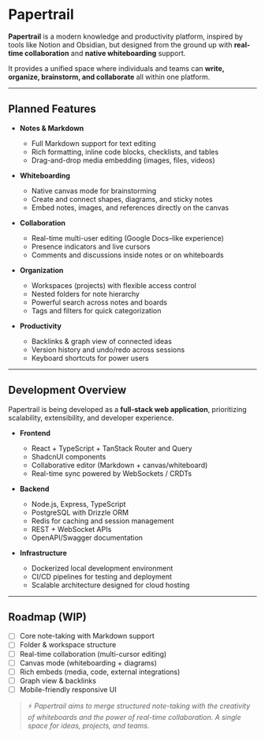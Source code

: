 # Papertrail

**Papertrail** is a modern knowledge and productivity platform, inspired by tools like Notion and Obsidian, but designed from the ground up with **real-time collaboration** and **native whiteboarding** support.

It provides a unified space where individuals and teams can **write, organize, brainstorm, and collaborate** all within one platform.

---

## Planned Features

- **Notes & Markdown**
  - Full Markdown support for text editing
  - Rich formatting, inline code blocks, checklists, and tables
  - Drag-and-drop media embedding (images, files, videos)

- **Whiteboarding**
  - Native canvas mode for brainstorming
  - Create and connect shapes, diagrams, and sticky notes
  - Embed notes, images, and references directly on the canvas

- **Collaboration**
  - Real-time multi-user editing (Google Docs–like experience)
  - Presence indicators and live cursors
  - Comments and discussions inside notes or on whiteboards

- **Organization**
  - Workspaces (projects) with flexible access control
  - Nested folders for note hierarchy
  - Powerful search across notes and boards
  - Tags and filters for quick categorization

- **Productivity**
  - Backlinks & graph view of connected ideas
  - Version history and undo/redo across sessions
  - Keyboard shortcuts for power users

---

## Development Overview

Papertrail is being developed as a **full-stack web application**, prioritizing scalability, extensibility, and developer experience.

- **Frontend**
  - React + TypeScript + TanStack Router and Query
  - ShadcnUI components
  - Collaborative editor (Markdown + canvas/whiteboard)
  - Real-time sync powered by WebSockets / CRDTs

- **Backend**
  - Node.js, Express, TypeScript
  - PostgreSQL with Drizzle ORM
  - Redis for caching and session management
  - REST + WebSocket APIs
  - OpenAPI/Swagger documentation

- **Infrastructure**
  - Dockerized local development environment
  - CI/CD pipelines for testing and deployment
  - Scalable architecture designed for cloud hosting

---

## Roadmap (WIP)

- [ ] Core note-taking with Markdown support  
- [ ] Folder & workspace structure  
- [ ] Real-time collaboration (multi-cursor editing)  
- [ ] Canvas mode (whiteboarding + diagrams)  
- [ ] Rich embeds (media, code, external integrations)  
- [ ] Graph view & backlinks  
- [ ] Mobile-friendly responsive UI  

> ⚡ *Papertrail aims to merge structured note-taking with the creativity of whiteboards and the power of real-time collaboration. A single space for ideas, projects, and teams.*
